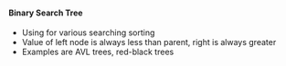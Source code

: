 #### Binary Search Tree
- Using for various searching sorting
- Value of left node is always less than parent, right is always greater
- Examples are AVL trees, red-black trees
